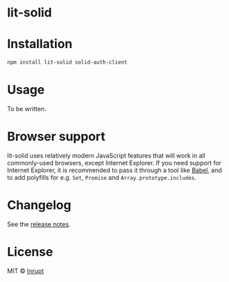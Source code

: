# lit-solid

# Installation

```bash
npm install lit-solid solid-auth-client
```

# Usage

To be written.

# Browser support

lit-solid uses relatively modern JavaScript features that will work in all commonly-used browsers, except Internet Explorer. If you need support for Internet Explorer, it is recommended to pass it through a tool like [Babel](https://babeljs.io), and to add polyfills for e.g. `Set`, `Promise` and `Array.prototype.includes`.

# Changelog

See the [release notes](./CHANGELOG.md).

# License

MIT © [Inrupt](https://inrupt.com)
